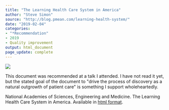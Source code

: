 ```yaml
---
title: "The Learning Health Care System in America"
author: "Steve Simon"
source: "http://blog.pmean.com/learning-health-system/"
date: "2019-02-04"
categories:
- "*Recommendation"
- 2019
- Quality improvement
output: html_document
page_update: complete
---
```


![](http://www.pmean.com/new-images/19/learning-health-system01.png)

<div class="notes">

This document was recommended at a talk I attended. I have not read it yet, but the stated goal of the document to "drive the process of discovery as a natural outgrowth of patient care" is something I support wholeheartedly.

National Academies of Sciences, Engineering and Medicine. The Learning Health Care System in America. Available in [html format][nas1].

[nas1]: http://www.nationalacademies.org/hmd/Activities/Quality/LearningHealthCare.aspx

</div>
